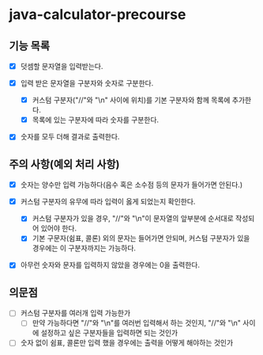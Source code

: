 # java-calculator-precourse

## 기능 목록
- [X] 덧셈할 문자열을 입력받는다.
      
- [X] 입력 받은 문자열을 구분자와 숫자로 구분한다.
  - [X] 커스텀 구분자("//"와 "\n" 사이에 위치)를 기본 구분자와 함께 목록에 추가한다.
  - [X] 목록에 있는 구분자에 따라 숫자를 구분한다.

- [X] 숫자를 모두 더해 결과로 출력한다.

## 주의 사항(예외 처리 사항)
- [X] 숫자는 양수만 입력 가능하다(음수 혹은 소수점 등의 문자가 들어가면 안된다.)

- [X] 커스텀 구분자의 유무에 따라 입력이 옳게 되었는지 확인한다.
  - [X] 커스텀 구분자가 있을 경우, "//"와 "\n"이 문자열의 앞부분에 순서대로 작성되어 있어야 한다.
  - [X] 기본 구문자(쉼표, 콜론) 외의 문자는 들어가면 안되며, 커스텀 구분자가 있을 경우에는 이 구분자까지는 가능하다.

- [X] 아무런 숫자와 문자를 입력하지 않았을 경우에는 0을 출력한다.

## 의문점
- [ ] 커스텀 구분자를 여러개 입력 가능한가
  - [ ] 만약 가능하다면 "//"와 "\n"를 여러번 입력해서 하는 것인지, "//"와 "\n" 사이에 설정하고 싶은 구분자들을 입력하면 되는 것인가

- [ ] 숫자 없이 쉼표, 콜론만 입력 했을 경우에는 출력을 어떻게 해야하는 것인가
